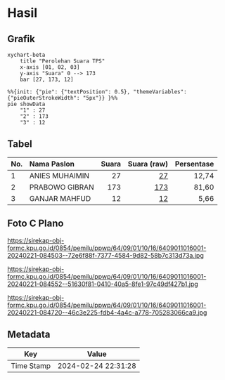 # Hasil

## Grafik

```mermaid
xychart-beta
    title "Perolehan Suara TPS"
    x-axis [01, 02, 03]
    y-axis "Suara" 0 --> 173
    bar [27, 173, 12]
```

```mermaid
%%{init: {"pie": {"textPosition": 0.5}, "themeVariables": {"pieOuterStrokeWidth": "5px"}} }%%
pie showData
    "1" : 27
    "2" : 173
    "3" : 12
```

## Tabel

| No. | Nama Paslon    | Suara | Suara (raw) | Persentase |
|:--- |:-------------- | -----:| -----------:| ----------:|
| 1   | ANIES MUHAIMIN | 27    | [27][p-1]   | 12,74      |
| 2   | PRABOWO GIBRAN | 173   | [173][p-2]  | 81,60      |
| 3   | GANJAR MAHFUD  | 12    | [12][p-3]   | 5,66       |


[p-1]: https://github.com/gigit-pemilu/pemilu-2024-64-kalimantan-timur/blob/main/pilpres/hitung-suara/sub/64-kalimantan-timur/sub/09-penajam-paser-utara/sub/01-penajam/sub/1016-riko/sub/001-tps/sub/paslon-1.txt
[p-2]: https://github.com/gigit-pemilu/pemilu-2024-64-kalimantan-timur/blob/main/pilpres/hitung-suara/sub/64-kalimantan-timur/sub/09-penajam-paser-utara/sub/01-penajam/sub/1016-riko/sub/001-tps/sub/paslon-2.txt
[p-3]: https://github.com/gigit-pemilu/pemilu-2024-64-kalimantan-timur/blob/main/pilpres/hitung-suara/sub/64-kalimantan-timur/sub/09-penajam-paser-utara/sub/01-penajam/sub/1016-riko/sub/001-tps/sub/paslon-3.txt

## Foto C Plano

https://sirekap-obj-formc.kpu.go.id/0854/pemilu/ppwp/64/09/01/10/16/6409011016001-20240221-084503--72e6f88f-7377-4584-9d82-58b7c313d73a.jpg

https://sirekap-obj-formc.kpu.go.id/0854/pemilu/ppwp/64/09/01/10/16/6409011016001-20240221-084552--51630f81-0410-40a5-8fe1-97c49df427b1.jpg

https://sirekap-obj-formc.kpu.go.id/0854/pemilu/ppwp/64/09/01/10/16/6409011016001-20240221-084720--46c3e225-fdb4-4a4c-a778-705283066ca9.jpg


## Metadata

| Key        | Value               |
| ---------- | ------------------- |
| Time Stamp | 2024-02-24 22:31:28 |



